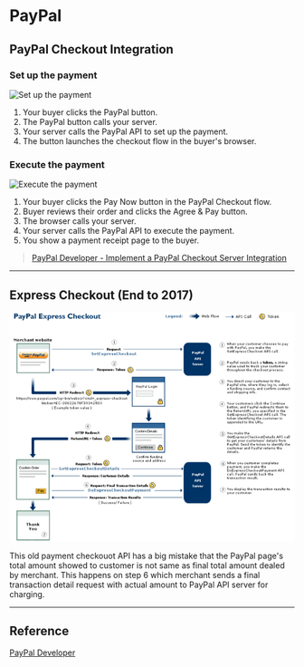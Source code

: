 PayPal
======

PayPal Checkout Integration
---------------------------


### Set up the payment

![Set up the payment](https://developer.paypal.com/img/docs/checkout/setting-up-paypal-payment-server-integration.svg)

1. Your buyer clicks the PayPal button.
2. The PayPal button calls your server.
3. Your server calls the PayPal API to set up the payment.
4. The button launches the checkout flow in the buyer's browser.

### Execute the payment

![Execute the payment](https://developer.paypal.com/img/docs/checkout/executing-paypal-payment-server-integration-continue.svg)

1. Your buyer clicks the Pay Now button in the PayPal Checkout flow.
2. Buyer reviews their order and clicks the Agree & Pay button.
3. The browser calls your server.
4. Your server calls the PayPal API to execute the payment.
5. You show a payment receipt page to the buyer.

> [PayPal Developer - Implement a PayPal Checkout Server Integration](https://developer.paypal.com/docs/checkout/how-to/server-integration/)

---

Express Checkout (End to 2017)
------------------------------

<img src="https://raw.githubusercontent.com/yidas/web-service-architectures/master/payment/paypal/overview-ec-ecapiflow.gif" />

This old payment checkouot API has a big mistake that the PayPal page's total amount showed to customer is not same as final total amount dealed by merchant. This happens on step 6 which merchant sends a final transaction detail request with actual amount to PayPal API server for charging.


---

Reference
---------

[PayPal Developer](https://developer.paypal.com/)
